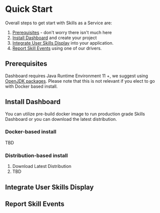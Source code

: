 # Quick Start


Overall steps to get start with Skills as a Service are:
1. [Prerequisites](/quick-start/#prerequisites) - don't worry there isn't much here
1. [Install Dashboard](/quick-start/#install-dashboard) and create your project
1. [Integrate User Skills Display](/quick-start/#integrate-user-skills-display) into your application.
1. [Report Skill Events](/quick-start/#integrate-user-skills-display) using one of our drivers. 

## Prerequisites

Dashboard requires Java Runtime Environment 11 +, we suggest using [OpenJDK packages](https://openjdk.java.net/install/index.html). Please note that this is not relevant if you elect to go with Docker based install.

## Install Dashboard

You can utilize pre-build docker image to run production grade Skills Dashboard or you can download the latest distribution. 

### Docker-based install

TBD

### Distribution-based install

1. Download Latest Distribution
1. TBD 

## Integrate User Skills Display

## Report Skill Events
